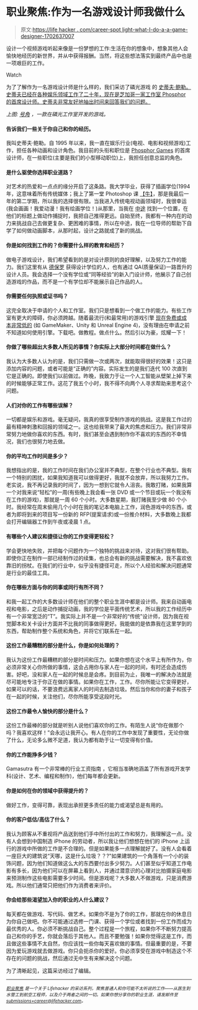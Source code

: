 # 职业聚焦:作为一名游戏设计师我做什么

> 原文:[https://life hacker . com/career-spot light-what-I-do-a-a-game-designer-1702637007](https://lifehacker.com/career-spotlight-what-i-do-as-a-game-designer-1702637007)

设计一个视频游戏听起来像是一份梦想的工作:生活在你的想象中，想象其他人会愉快地经历的新世界，并从中获得报酬。当然，将这些想法落实到最终产品中也是一项艰巨的工作。

Watch

为了了解作为一名游戏设计师是什么样的，我们采访了磷光游戏 的 [史蒂夫·鲍勒。史蒂夫已经在各种娱乐领域工作了二十年，现在是芝加哥一家工作室 Phosphor 的首席设计师。史蒂夫非常友好地抽出时间来回答我们的问题。](http://phosphorgames.com/blog/)

*上图:* [*号角*](http://phosphorgames.com/blog/games/horn/) *，一款在磷光工作室开发的游戏。*

#### 告诉我们一些关于你自己和你的经历。

我叫史蒂夫·鲍勒。自 1995 年以来，我一直在娱乐行业(电视、电影和视频游戏)工作，担任各种动画和设计角色。我目前的头衔和职位是 [Phosphor Games](http://phosphorgames.com/) 的首席设计师，在一些职位(主要是我们的小型移动职位)上，我担任创意总监的角色。

#### 是什么驱使你选择职业道路？

对艺术的热爱和一点点的缘分开启了这条路。我大学毕业，获得了插画学位(1994 年，这意味着所有传统媒体；我上了第一堂 Photoshop 课 [【牛】](http://www.niu.edu/index.shtml)，那是我最后一年的第二学期，所以我的选择很有限。当我进入传统电视动画领域时，我很幸运(我会画画！我爱动漫！我有绘画学位！)从那里，当我在 [中途](http://en.wikipedia.org/wiki/Midway_Games) 找到一个位置，在他们的标题上做动作捕捉时，我把自己推得更远。自始至终，我都有一种内在的动力来挑战自己去做更复杂、更困难的事情，所以在中途，我在一位导师的帮助下自学了如何做动画脚本，从那时起，设计之路就成了新的挑战。

#### 你是如何找到工作的？你需要什么样的教育和经历？

做电子游戏设计，我们希望看到的是对设计原则的良好理解，以及努力工作的能力。我们这里有从 [德保罗](http://www.depaul.edu/) 获得设计学位的人，也有通过 QA(质量保证)一路晋升的设计人员。我会选择一个没有学位或“同等经验”的新入门设计师，他展示了自己创造游戏的作品，而不是一个有学位却不能展示自己作品的人。

#### 你需要任何执照或证书吗？

这完全取决于申请的个人和工作室。我们只是想看到一个做工作的能力。有些工作室有更大的障碍，你必须跨越。随着最流行(和最常用)的游戏引擎 [现在免费或成本非常低的](https://lifehacker.com/the-best-free-tools-for-making-your-own-video-games-1689905461) (如 GameMaker、Unity 和 Unreal Engine 4)，没有理由在申请之前不知道如何使用引擎。下载吧。做教程。做点什么。然后引以为豪，炫耀一下！

#### 你做了哪些超出大多数人所见的事情？你实际上大部分时间都在做什么？

我认为大多数人认为的是，我们只需做一次或两次，就能取得很好的效果！这只是添加内容的问题，或者可能是“正确的”内容。实际发生的是我们迭代 100 次直到它是正确的。即使我们以前做过。昨晚，我致力于让一个人工智能从壁架上掉下来的时候能够正常工作。这花了我五个小时，我不得不向两个人寻求帮助来思考这个问题。

#### 人们对你的工作有哪些误解？

一切都是娱乐和游戏。毫无疑问，我真的很享受制作游戏的挑战。这是我工作过的最有精神刺激和回报的领域之一。这也给我带来了最大的焦虑和压力。我们非常非常努力地做你喜欢的东西。有时，我们甚至会遇到制作你不喜欢的东西的不幸情况，我们也很努力地去做。

#### 你的平均工作时间是多少？

我想指出的是，我的工作时间在我们办公室并不典型，在整个行业也不典型。我有一个特别的困扰，如果我知道我可以做得更好，我就不会放弃，所以我努力工作。老实说，我不再记录我的时间了，因为一想到它就令人沮丧。我敢打赌，如果我算一个对我来说“轻松”的一周(有些晚上我会看一张 DVD 或一个节目或玩一个我没有在工作的游戏)，那就是一周 60 个小时。大多数星期，我打赌我至少做 80 个小时。我经常在周末偷用几个小时在我的笔记本电脑上工作，润色游戏中的东西，或者为即将到来的项目写一份新的 RFP(提案请求)或一份推介材料，大多数晚上我都会打开编辑器工作到午夜或凌晨 1 点。

#### 有哪些个人建议和捷径让你的工作变得更轻松？

学会更快地失败，并把每个问题作为一个独特的挑战来对待，这对我们很有帮助。即使你正在制作一部已经制作过的续集，也总会有新的挑战需要解决，我不喜欢依靠旧的拐杖。在我们的行业中，似乎没有捷径可走，所以个人经验和解决问题通常是行业的最佳工具。

#### 你在哪些方面与你的同事或同行有所不同？

和我一起工作的大多数设计师在他们的整个职业生涯中都是设计师。我来自动画电视和电影，之后是动作捕捉动画，我的学位是平面传统艺术，所以我的工作经历中有一个非常宽泛的“T”。我实际上并不是一个非常好的“传统”设计师，因为我在视觉脚本和关卡设计方面并不比我的同事做得更好。我能做的是依靠我在这里学到的东西，帮助制作整个系统和角色，并将它们联系在一起。

#### 这份工作最糟糕的部分是什么，你是如何处理的？

我认为这份工作最糟糕的部分是时间和压力。如果你想在这个水平上有所作为，你必须非常关心你所做的事情，这会占用你与家人在一起的时间，有时还会造成伤害。好吧，没和家人在一起的时候总是会疼。到目前为止，我唯一的解决办法就是尽可能地专注于你正在做的事情。如果你在工作，工作。尽你所能让它变得更好，如果可以的话，不要浪费远离家人的时间去制造垃圾。然后当你和你的妻子和孩子在一起的时候，关注他们，尽你所能享受这段时光。

#### 这份工作最令人愉快的部分是什么？

这份工作最棒的部分就是听别人说他们喜欢你的工作。有陌生人说“你在做那个吗？我喜欢这样！”会永远让我开心。有人在你的工作中发现了重要性，无论你做了什么，无论多么微不足道，我认为都有助于让一切变得有价值。

#### 你的工作能挣多少钱？

Gamasutra 有一个非常棒的行业工资指南 ，它相当准确地涵盖了所有游戏开发学科(设计、艺术、编程和制作)，他们每年都会更新。

#### 你是如何在你的领域中获得提升的？

做好工作，变得可靠，表现出承担更多责任的能力或渴望总是有用的。

#### 你的客户低估/高估了什么？

我认为顾客从不重视将产品送到他们手中所付出的工作和努力，我理解这一点。没有人会想到中国制造 iPhone 的劳动者，所以我让他们想想在他们的 iPhone 上运行的游戏中所做的工作是不合理的。但是如果能多一点理解就好了。没有人会看着一座巨大的建筑说“天哪，这是什么垃圾？？?"如果建筑的一个角落有一个小的装饰问题，因为他们知道做这么大的东西要付出多少努力。人们甚至似乎知道工作电影有多长，因为他们可以在屏幕上看到人，并通过潜意识的心理对比拍摄家庭电影来预测制作这些电影需要多少时间。但是游戏呢？大多数人不做游戏，只是消费游戏。所以他们通常只把他们作为消费者来评价。

#### 你会给那些渴望加入你的职业的人什么建议？

每天都在做游戏、写代码、做艺术。如果你不是为了你的工作，那就在你的休息日为你自己做吧。你不可能通过选修一门课、获得一个学位或者找到一份工作而成为最优秀的人。你必须不断挑战自己。整个过程是一个旅程，如果你不不断努力提高自己和你的手艺，你就会落后于其他人。而且不要勉强！如果你觉得这是工作，而且做这些事情不太自然，你应该找一些你每天喜欢做的事情。但最重要的是，不要因为爱玩游戏就去做游戏。你只会扼杀你的爱好。你必须享受在游戏中制造这个不存在的问题的挑战，然后通过无中生有来解决这个问题。

为了清晰起见，这篇采访经过了编辑。

* * *

[<small>*职业聚焦*</small>](http://lifehacker.com/tag/career-spotlight) <small>*是一个关于 Lifehacker 的采访系列，聚焦普通人和你可能不太听说的工作——从医生到水管工到航空工程师，以及介于两者之间的一切。如果你想分享你的职业生涯，请发邮件至*</small>[<small>*submissions+career@lifehacker.com*</small>](mailto:submissions+career@lifehacker.com)<small>*。*</small>